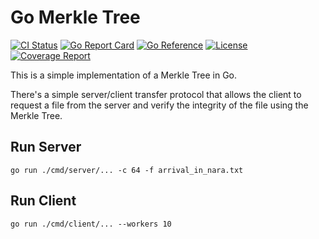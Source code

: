 # Go Merkle Tree

[![CI Status](https://github.com/fyfey/go-merkle/actions/workflows/go.yml/badge.svg)](https://github.com/fyfey/go-merkle/actions?query=workflow%3AGo)
[![Go Report Card](https://goreportcard.com/badge/github.com/fyfey/go-merkle)](https://goreportcard.com/report/github.com/fyfey/go-merkle)
[![Go Reference](https://pkg.go.dev/badge/github.com/fyfey/go-merkle.svg)](https://pkg.go.dev/github.com/fyfey/go-merkle)
[![License](https://img.shields.io/badge/License-MIT-blue.svg)](https://github.com/fyfey/go-merkle/tree/main/LICENSE)
[![Coverage Report](https://raw.githubusercontent.com/wiki/fyfey/go-merkle/coverage.svg)](https://raw.githack.com/wiki/fyfey/go-merkle/coverage.html)

This is a simple implementation of a Merkle Tree in Go.

There's a simple server/client transfer protocol that allows
the client to request a file from the server and verify the integrity of the file using the Merkle Tree.

## Run Server

```shell
go run ./cmd/server/... -c 64 -f arrival_in_nara.txt
```

## Run Client

```shell
go run ./cmd/client/... --workers 10
```
